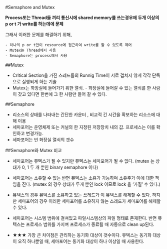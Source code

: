 #Semaphore and Mutex

**Process또는 Thread들 끼리 통신시에 shared memory를 쓰는경우에 두개 이상의 p or t 가 write를 하는데에 문제**

그래서 이러한 문제를 해결하기 위해,

	- 하나의 p or t만이 resource에 접근하여 write를 할 수 있도록 제어
	- Mutex는 Thread에서 사용
	- Semaphore는 process에서 사용


##Mutex

- Critical Section을 가진 스레드들의 Runnig Time이 서로 겹치지 않게 각각 단독으로 실행되게 하는 기술
- Mutex는 화장실에 들어가기 위한 열쇠. - 화장실에 들어갈 수 있는 열쇠를 한 사람이 갖고 있다면 한번에 그 한 사람만 들어 갈 수 있다.

##Semaphore

- 리소스의 상태를 나타내는 간단한 카운터 , 비교적 긴 시간을 확보하는 리소스에 대해 이용
- 세마포어는 운영체제 또는 커널의 한 지정된 저장장치 내의 값. 프로세스는 이를 확인하고 변경가능.
- 세마포어는 빈 화장실 열쇠의 갯수

##Semaphore와 Mutex 비교

- 세마포어는 뮤텍스가 될 수 있지만 뮤텍스는 세마포어가 될 수 없다. (mutex 는 상태가 0, 1 두 개 뿐인 binary semaphore 이다)

- 세마포어는 소유할 수 없는 반면 뮤텍스는 소유가 가능하며 소유주가 이에 대한 책임을 진다. (mutex 의 경우 상태가 두개 뿐인 lock 이므로 lock 을 ‘가질’ 수 있다.)

- 뮤텍스의 경우 뮤텍스를 소유하고 있는 쓰레드가 이 뮤텍스를 해제할 수 있다. 하지만 세마포어의 경우 이러한 세마포어를 소유하지 않는 스레드가 세마포어를 해제할 수 있다.

- 세마포어는 시스템 범위에 걸쳐있고 파일시스템상의 파일 형태로 존재한다. 반면 뮤텍스는 프로세스 범위를 가지며 프로세스가 종료될 때 자동으로 clean up된다.

- ★★★ 가장 큰 차이점은 관리하는 동기화 대상이 갯수이다. 뮤텍스는 동기화 대상이 오직 하나뿐일 때, 세마포어는 동기화 대상이 하나 이상일 때 사용한다.